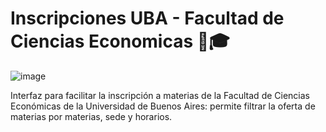 # Inscripciones UBA - Facultad de Ciencias Economicas 📝🎓

![image](https://user-images.githubusercontent.com/6318057/38595994-6d094840-3d25-11e8-8c85-edb23be514cd.png)

Interfaz para facilitar la inscripción a materias de la Facultad de Ciencias Económicas de la Universidad de Buenos Aires: permite filtrar la oferta de materias por materias, sede y horarios.
